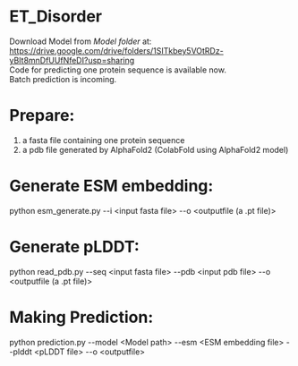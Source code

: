 # ET_Disorder
Download Model from *Model folder* at: https://drive.google.com/drive/folders/1SITkbey5VOtRDz-yBIt8mnDfUUfNfeDI?usp=sharing  <br>
Code for predicting one protein sequence is available now.<br>
Batch prediction is incoming.
# Prepare:
1. a fasta file containing one protein sequence
2. a pdb file generated by AlphaFold2 (ColabFold using AlphaFold2 model)

# Generate ESM embedding:
python esm_generate.py --i \<input fasta file\> --o \<outputfile (a .pt file)\>

# Generate pLDDT:
python read_pdb.py --seq \<input fasta file\> --pdb \<input pdb file\> --o \<outputfile (a .pt file)\>

# Making Prediction:
python prediction.py --model \<Model path\> --esm \<ESM embedding file\> --plddt \<pLDDT file\> --o \<outputfile\>

